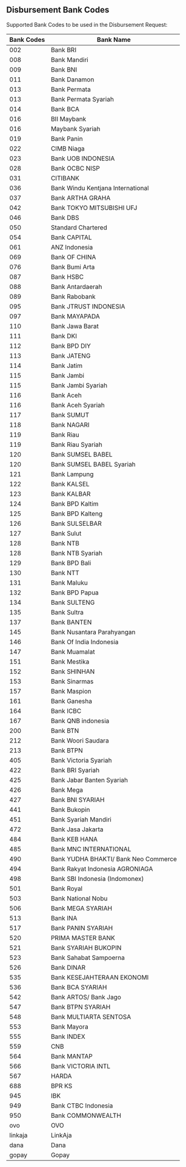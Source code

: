 ## Disbursement Bank Codes

Supported Bank Codes to be used in the Disbursement Request:

Bank Codes | Bank Name
---------- | ---------
002	| Bank BRI
008	| Bank Mandiri
009	| Bank BNI
011	| Bank Danamon
013	| Bank Permata
013 | Bank Permata Syariah
014	| Bank BCA
016	| BII Maybank
016 | Maybank Syariah
019	| Bank Panin
022	| CIMB Niaga
023	| Bank UOB INDONESIA
028	| Bank OCBC NISP
031	| CITIBANK
036	| Bank Windu Kentjana International
037	| Bank ARTHA GRAHA
042	| Bank TOKYO MITSUBISHI UFJ
046	| Bank DBS
050	| Standard Chartered
054	| Bank CAPITAL
061	| ANZ Indonesia
069	| Bank OF CHINA
076	| Bank Bumi Arta
087 | Bank HSBC
088	| Bank Antardaerah
089	| Bank Rabobank
095	| Bank JTRUST INDONESIA
097	| Bank MAYAPADA
110	| Bank Jawa Barat
111	| Bank DKI
112	| Bank BPD DIY
113	| Bank JATENG
114	| Bank Jatim
115	| Bank Jambi
115 | Bank Jambi Syariah
116	| Bank Aceh
116 | Bank Aceh Syariah
117	| Bank SUMUT
118	| Bank NAGARI
119	| Bank Riau
119 | Bank Riau Syariah
120	| Bank SUMSEL BABEL
120 | Bank SUMSEL BABEL Syariah
121	| Bank Lampung
122	| Bank KALSEL
123	| Bank KALBAR
124	| Bank BPD Kaltim
125	| Bank BPD Kalteng
126	| Bank SULSELBAR
127	| Bank Sulut
128	| Bank NTB
128 | Bank NTB Syariah
129	| Bank BPD Bali
130	| Bank NTT
131	| Bank Maluku
132	| Bank BPD Papua
134	| Bank SULTENG
135	| Bank Sultra
137	| Bank BANTEN
145	| Bank Nusantara Parahyangan
146	| Bank Of India Indonesia
147	| Bank Muamalat
151	| Bank Mestika
152	| Bank SHINHAN
153	| Bank Sinarmas
157	| Bank Maspion
161	| Bank Ganesha
164	| Bank ICBC
167	| Bank QNB indonesia
200	| Bank BTN
212	| Bank Woori Saudara
213	| Bank BTPN
405	| Bank Victoria Syariah
422	| Bank BRI Syariah
425	| Bank Jabar Banten Syariah
426	| Bank Mega
427	| Bank BNI SYARIAH
441	| Bank Bukopin
451	| Bank Syariah Mandiri
472	| Bank Jasa Jakarta
484	| Bank KEB HANA
485	| Bank MNC INTERNATIONAL
490	| Bank YUDHA BHAKTI/ Bank Neo Commerce
494	| Bank Rakyat Indonesia AGRONIAGA
498	| Bank SBI Indonesia (Indomonex)
501	| Bank Royal
503	| Bank National Nobu
506	| Bank MEGA SYARIAH
513	| Bank INA
517	| Bank PANIN SYARIAH
520	| PRIMA MASTER BANK
521	| Bank SYARIAH BUKOPIN
523	| Bank Sahabat Sampoerna
526	| Bank DINAR
535	| Bank KESEJAHTERAAN EKONOMI
536	| Bank BCA SYARIAH
542	| Bank ARTOS/ Bank Jago
547	| Bank BTPN SYARIAH
548	| Bank MULTIARTA SENTOSA
553	| Bank Mayora
555	| Bank INDEX
559	| CNB
564	| Bank MANTAP
566	| Bank VICTORIA INTL
567	| HARDA
688 | BPR KS
945	| IBK
949	| Bank CTBC Indonesia
950	| Bank COMMONWEALTH
ovo | OVO
linkaja | LinkAja
dana    | Dana
gopay	| Gopay
